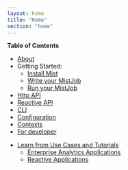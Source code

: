 ```yaml
---
layout: home
title: "Home"
section: "home"
---
```


**Table of Contents**

- [About](/docs/about.md)
- Getting Started:
    - [Install Mist](/docs/install.md)
    - [Write your MistJob](/docs/mist-job.md)
    - [Run your MistJob](/docs/run-job.md)
- [Http API](/docs/http_api.md)
- [Reactive API](/docs/reactive_api.md)
- [CLI](/docs/cli.md)
- [Configuration](/docs/configuration.md)
- [Contexts](/docs/context-namespaces.md)
- [For developer](/docs/developer.md)
* [Learn from Use Cases and Tutorials](/docs/use-cases/README.md)
    * [Enterprise Analytics Applications](/docs/use-cases/enterprise-analytics.md)
    * [Reactive Applications](/docs/use-cases/reactive.md)
